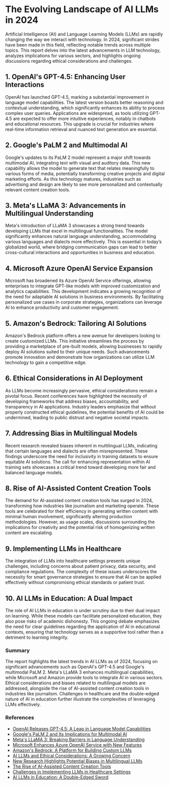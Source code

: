 # The Evolving Landscape of AI LLMs in 2024

Artificial Intelligence (AI) and Language Learning Models (LLMs) are rapidly changing the way we interact with technology. In 2024, significant strides have been made in this field, reflecting notable trends across multiple topics. This report delves into the latest advancements in LLM technology, analyzes implications for various sectors, and highlights ongoing discussions regarding ethical considerations and challenges.

## 1. OpenAI's GPT-4.5: Enhancing User Interactions

OpenAI has launched GPT-4.5, marking a substantial improvement in language model capabilities. The latest version boasts better reasoning and contextual understanding, which significantly enhances its ability to process complex user queries. Applications are widespread, as tools utilizing GPT-4.5 are expected to offer more intuitive experiences, notably in chatbots and educational resources. This upgrade is crucial for industries where real-time information retrieval and nuanced text generation are essential.

## 2. Google's PaLM 2 and Multimodal AI

Google's updates to its PaLM 2 model represent a major shift towards multimodal AI, integrating text with visual and auditory data. This new capability allows the model to generate text that relates meaningfully to various forms of media, potentially transforming creative projects and digital marketing efforts. As this technology matures, industries such as advertising and design are likely to see more personalized and contextually relevant content creation tools.

## 3. Meta's LLaMA 3: Advancements in Multilingual Understanding

Meta's introduction of LLaMA 3 showcases a strong trend towards developing LLMs that excel in multilingual functionalities. The model significantly enhances natural language understanding, accommodating various languages and dialects more effectively. This is essential in today’s globalized world, where bridging communication gaps can lead to better cross-cultural interactions and opportunities in business and education.

## 4. Microsoft Azure OpenAI Service Expansion

Microsoft has broadened its Azure OpenAI Service offerings, allowing enterprises to integrate GPT-like models with improved customization and analytics capabilities. This development indicates a growing recognition of the need for adaptable AI solutions in business environments. By facilitating personalized use cases in corporate strategies, organizations can leverage AI to enhance productivity and customer engagement.

## 5. Amazon's Bedrock: Tailoring AI Solutions

Amazon's Bedrock platform offers a new avenue for developers looking to create customized LLMs. This initiative streamlines the process by providing a marketplace of pre-built models, allowing businesses to rapidly deploy AI solutions suited to their unique needs. Such advancements promote innovation and demonstrate how organizations can utilize LLM technology to gain a competitive edge.

## 6. Ethical Considerations in AI Deployment

As LLMs become increasingly pervasive, ethical considerations remain a pivotal focus. Recent conferences have highlighted the necessity of developing frameworks that address biases, accountability, and transparency in AI applications. Industry leaders emphasize that without properly constructed ethical guidelines, the potential benefits of AI could be undermined, leading to public distrust and negative societal impacts.

## 7. Addressing Bias in Multilingual Models

Recent research revealed biases inherent in multilingual LLMs, indicating that certain languages and dialects are often misrepresented. These findings underscore the need for inclusivity in training datasets to ensure equitable AI solutions. The call for enhancing representation within AI training sets showcases a critical trend toward developing more fair and balanced language models.

## 8. Rise of AI-Assisted Content Creation Tools

The demand for AI-assisted content creation tools has surged in 2024, transforming how industries like journalism and marketing operate. These tools are celebrated for their efficiency in generating written content with minimal human involvement, significantly altering production methodologies. However, as usage scales, discussions surrounding the implications for creativity and the potential risk of homogenizing written content are escalating.

## 9. Implementing LLMs in Healthcare

The integration of LLMs into healthcare settings presents unique challenges, including concerns about patient privacy, data security, and compliance regulations. The complexity of these issues underscores the necessity for smart governance strategies to ensure that AI can be applied effectively without compromising ethical standards or patient trust.

## 10. AI LLMs in Education: A Dual Impact

The role of AI LLMs in education is under scrutiny due to their dual impact on learning. While these models can facilitate personalized education, they also pose risks of academic dishonesty. This ongoing debate emphasizes the need for clear guidelines regarding the application of AI in educational contexts, ensuring that technology serves as a supportive tool rather than a detriment to learning integrity.

### Summary

The report highlights the latest trends in AI LLMs as of 2024, focusing on significant advancements such as OpenAI's GPT-4.5 and Google's multimodal PaLM 2. Meta's LLaMA 3 enhances multilingual capabilities, while Microsoft and Amazon provide tools to integrate AI in various sectors. Ethical considerations and biases related to multilingual models are addressed, alongside the rise of AI-assisted content creation tools in industries like journalism. Challenges in healthcare and the double-edged nature of AI in education further illustrate the complexities of leveraging LLMs effectively. 

### References
- [OpenAI Releases GPT-4.5: A Leap in Language Model Capabilities](https://www.openai.com/updates/gpt-4-5-release)
- [Google's PaLM 2 and Its Implications for Multimodal AI](https://www.blog.google/products/ai/palm-2-multimodal)
- [Meta's LLaMA 3: Breaking Barriers in Language Understanding](https://about.fb.com/news/2024/01/llama-3-release/)
- [Microsoft Enhances Azure OpenAI Service with New Features](https://tech.microsoft.com/en-us/azure/openai-service-updates)
- [Amazon's Bedrock: A Platform for Building Custom LLMs](https://aws.amazon.com/blogs/aws/amazon-bedrock-launch)
- [AI LLMs and Ethical Considerations: A Growing Concern](https://www.technologyreview.com/2024/01/19/ai-ethics-conference/)
- [New Research Highlights Potential Biases in Multilingual LLMs](https://www.sciencedaily.com/releases/2024/02/240201103547.htm)
- [The Rise of AI-Assisted Content Creation Tools](https://www.forbes.com/sites/forbestechcouncil/2024/01/20/the-future-of-ai-content-creation-tools)
- [Challenges in Implementing LLMs in Healthcare Settings](https://www.healthcareitnews.com/news/challenges-llms-healthcare)
- [AI LLMs in Education: A Double-Edged Sword](https://edtechmagazine.com/higher/article/2024/01/ai-llms-education-double-edged-sword)